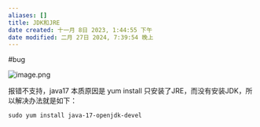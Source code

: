 ```yaml
---
aliases: []
title: JDK和JRE
date created: 十一月 8日 2023, 1:44:55 下午
date modified: 二月 27日 2024, 7:39:54 晚上
---
```

#bug

![image.png](https://typora-tes.oss-cn-shanghai.aliyuncs.com/picgo/20231108134535.png)

报错不支持，java17 本质原因是 yum install 只安装了JRE，而没有安装JDK，所以解决办法就是如下：
```shell
sudo yum install java-17-openjdk-devel
```